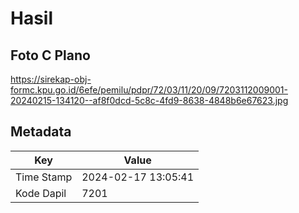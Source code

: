 # Hasil

## Foto C Plano

https://sirekap-obj-formc.kpu.go.id/6efe/pemilu/pdpr/72/03/11/20/09/7203112009001-20240215-134120--af8f0dcd-5c8c-4fd9-8638-4848b6e67623.jpg


## Metadata

| Key        | Value               |
| ---------- | ------------------- |
| Time Stamp | 2024-02-17 13:05:41 |
| Kode Dapil | 7201                |



